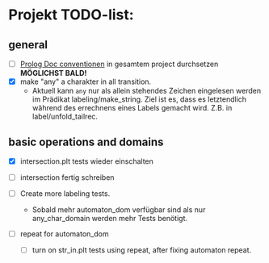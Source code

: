 # Projekt TODO-list:

## general
- [ ] [Prolog Doc conventionen][1] in gesamtem project durchsetzen
**MÖGLICHST BALD!**
- [x] make "any" a charakter in all transition.
    - Aktuell kann `any` nur als allein stehendes Zeichen eingelesen werden im
    Prädikat labeling/make_string. Ziel ist es, dass es letztendlich während
    des errechnens eines Labels gemacht wird. Z.B. in label/unfold_tailrec.

## basic operations and domains
- [x] intersection.plt tests wieder einschalten
- [ ] intersection fertig schreiben

- [ ] Create more labeling tests.
    - Sobald mehr automaton_dom verfügbar sind als nur any_char_domain werden
    mehr Tests benötigt.
- [ ] repeat for automaton_dom
  - [ ] turn on str_in.plt tests using repeat, after fixing automaton repeat.


[1]: http://www.swi-prolog.org/pldoc/doc_for?object=section('packages/pldoc.html') "pldoc"
